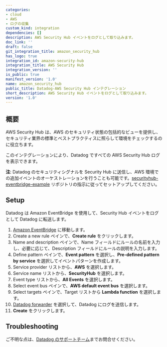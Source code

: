 ```yaml
---
categories:
- cloud
- AWS
- ログの収集
custom_kind: integration
dependencies: []
description: AWS Security Hub イベントをログとして取り込みます。
doc_link: ''
draft: false
git_integration_title: amazon_security_hub
has_logo: true
integration_id: amazon-security-hub
integration_title: AWS Security Hub
integration_version: ''
is_public: true
manifest_version: '1.0'
name: amazon_security_hub
public_title: Datadog-AWS Security Hub インテグレーション
short_description: AWS Security Hub イベントをログとして取り込みます。
version: '1.0'
---
```


<!--  SOURCED FROM https://github.com/DataDog/dogweb -->
## 概要

AWS Security Hub は、AWS のセキュリティ状態の包括的なビューを提供し、セキュリティ業界の標準とベストプラクティスに照らして環境をチェックするのに役立ちます。

このインテグレーションにより、Datadog ですべての AWS Security Hub ログを表示できます。

**注**: Datadog のセキュリティシグナルを Security Hub に送信し、AWS 環境での追加イベントのオーケストレーションを行うことも可能です。[securityhub-eventbridge-example][1] リポジトリの指示に従ってセットアップしてください。

## Setup

Datadog は Amazon EventBridge を使用して、Security Hub イベントをログとして Datadog に転送します。

1. [Amazon EventBridge][2] に移動します。
2. Create a new rule ペインで、**Create rule** をクリックします。
3. Name and description ペインで、Name フィールドにルールの名前を入力し、必要に応じて、Description フィールドにルールの説明を入力します。
4. Define pattern ペインで、**Event pattern** を選択し、**Pre-defined pattern by service** を選択してイベントパターンを作成します。
5. Service provider リストから、**AWS** を選択します。
6. Service name リストから、**SecurityHub** を選択します。
7. Event type リストから、**All Events** を選択します。
8. Select event bus ペインで、**AWS default event bus** を選択します。
9. Select targets ペインで、Target リストから **Lambda function** を選択します。
10. [Datadog forwarder][3] を選択して、Datadog にログを送信します。
11. **Create** をクリックします。

## Troubleshooting

ご不明な点は、[Datadog のサポートチーム][4]までお問合せください。

[1]: https://github.com/DataDog/securityhub-eventbridge-example
[2]: https://aws.amazon.com/eventbridge/
[3]: https://docs.datadoghq.com/ja/serverless/libraries_integrations/forwarder/
[4]: https://docs.datadoghq.com/ja/help/